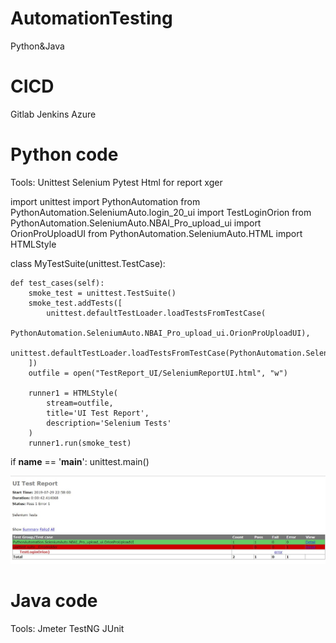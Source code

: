 # AutomationTesting
Python&Java

# CICD 
Gitlab
Jenkins
Azure

# Python code
Tools:
Unittest
Selenium
Pytest
Html for report
xger

import unittest
import PythonAutomation
from PythonAutomation.SeleniumAuto.login_20_ui import TestLoginOrion
from PythonAutomation.SeleniumAuto.NBAI_Pro_upload_ui import OrionProUploadUI
from PythonAutomation.SeleniumAuto.HTML import HTMLStyle

class MyTestSuite(unittest.TestCase):

    def test_cases(self):
        smoke_test = unittest.TestSuite()
        smoke_test.addTests([
            unittest.defaultTestLoader.loadTestsFromTestCase(
                PythonAutomation.SeleniumAuto.NBAI_Pro_upload_ui.OrionProUploadUI),
            unittest.defaultTestLoader.loadTestsFromTestCase(PythonAutomation.SeleniumAuto.login_20_ui.TestLoginOrion),
        ])
        outfile = open("TestReport_UI/SeleniumReportUI.html", "w")

        runner1 = HTMLStyle(
            stream=outfile,
            title='UI Test Report',
            description='Selenium Tests'
        )
        runner1.run(smoke_test)

if __name__ == '__main__':
    unittest.main()

![alt text](https://github.com/leoli2019/AutomationTesting/blob/master/PythonAutomation/SeleniumAuto/testReport.JPG)
# Java code
Tools:
Jmeter
TestNG
JUnit
